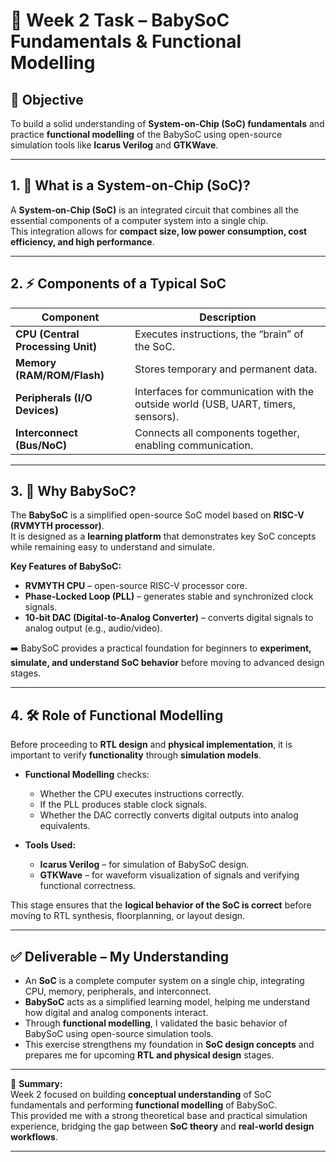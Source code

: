 # 📘 Week 2 Task – BabySoC Fundamentals & Functional Modelling

## 🎯 Objective
To build a solid understanding of **System-on-Chip (SoC) fundamentals** and practice **functional modelling** of the BabySoC using open-source simulation tools like **Icarus Verilog** and **GTKWave**.  

---

## 1. 🔎 What is a System-on-Chip (SoC)?
A **System-on-Chip (SoC)** is an integrated circuit that combines all the essential components of a computer system into a single chip.  
This integration allows for **compact size, low power consumption, cost efficiency, and high performance**.  

---

## 2. ⚡ Components of a Typical SoC
| Component | Description |
|-----------|-------------|
| **CPU (Central Processing Unit)** | Executes instructions, the “brain” of the SoC. |
| **Memory (RAM/ROM/Flash)** | Stores temporary and permanent data. |
| **Peripherals (I/O Devices)** | Interfaces for communication with the outside world (USB, UART, timers, sensors). |
| **Interconnect (Bus/NoC)** | Connects all components together, enabling communication. |

---

## 3. 🧩 Why BabySoC?
The **BabySoC** is a simplified open-source SoC model based on **RISC-V (RVMYTH processor)**.  
It is designed as a **learning platform** that demonstrates key SoC concepts while remaining easy to understand and simulate.  

**Key Features of BabySoC:**
- **RVMYTH CPU** – open-source RISC-V processor core.  
- **Phase-Locked Loop (PLL)** – generates stable and synchronized clock signals.  
- **10-bit DAC (Digital-to-Analog Converter)** – converts digital signals to analog output (e.g., audio/video).  

➡️ BabySoC provides a practical foundation for beginners to **experiment, simulate, and understand SoC behavior** before moving to advanced design stages.  

---

## 4. 🛠️ Role of Functional Modelling
Before proceeding to **RTL design** and **physical implementation**, it is important to verify **functionality** through **simulation models**.

- **Functional Modelling** checks:  
  - Whether the CPU executes instructions correctly.  
  - If the PLL produces stable clock signals.  
  - Whether the DAC correctly converts digital outputs into analog equivalents.  

- **Tools Used:**  
  - **Icarus Verilog** – for simulation of BabySoC design.  
  - **GTKWave** – for waveform visualization of signals and verifying functional correctness.  

This stage ensures that the **logical behavior of the SoC is correct** before moving to RTL synthesis, floorplanning, or layout design.  

---

## ✅ Deliverable – My Understanding
- An **SoC** is a complete computer system on a single chip, integrating CPU, memory, peripherals, and interconnect.  
- **BabySoC** acts as a simplified learning model, helping me understand how digital and analog components interact.  
- Through **functional modelling**, I validated the basic behavior of BabySoC using open-source simulation tools.  
- This exercise strengthens my foundation in **SoC design concepts** and prepares me for upcoming **RTL and physical design** stages.  

---

📌 **Summary:**  
Week 2 focused on building **conceptual understanding** of SoC fundamentals and performing **functional modelling** of BabySoC.  
This provided me with a strong theoretical base and practical simulation experience, bridging the gap between **SoC theory** and **real-world design workflows**.  

---
